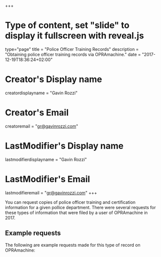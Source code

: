 +++
# Type of content, set "slide" to display it fullscreen with reveal.js
type="page"
title = "Police Officer Training Records"
description = "Obtaining police officer training records via OPRAmachine."
date = "2017-12-19T18:36:24+02:00"
# Creator's Display name
creatordisplayname = "Gavin Rozzi"
# Creator's Email
creatoremail = "gr@gavinrozzi.com"
# LastModifier's Display name
lastmodifierdisplayname = "Gavin Rozzi"
# LastModifier's Email
lastmodifieremail = "gr@gavinrozzi.com"
+++

You can request copies of police officer training and certification information for a given pollice department. There were several requests for these types of information that were filed by a user of OPRAmachine in 2017.

## Example requests
The following are example requests made for this type of record on OPRAmachine:
